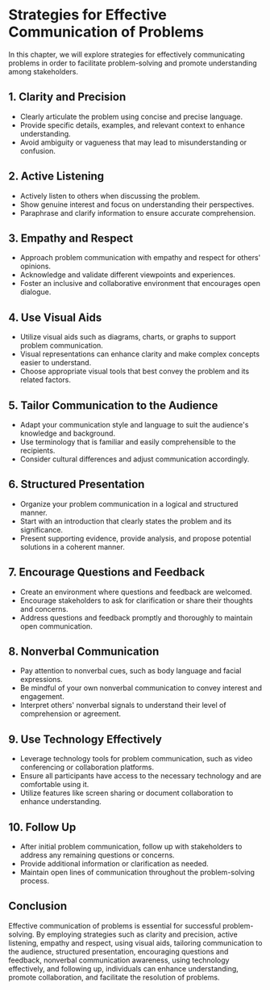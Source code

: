 Strategies for Effective Communication of Problems
==============================================================

In this chapter, we will explore strategies for effectively communicating problems in order to facilitate problem-solving and promote understanding among stakeholders.

**1. Clarity and Precision**
----------------------------

* Clearly articulate the problem using concise and precise language.
* Provide specific details, examples, and relevant context to enhance understanding.
* Avoid ambiguity or vagueness that may lead to misunderstanding or confusion.

**2. Active Listening**
-----------------------

* Actively listen to others when discussing the problem.
* Show genuine interest and focus on understanding their perspectives.
* Paraphrase and clarify information to ensure accurate comprehension.

**3. Empathy and Respect**
--------------------------

* Approach problem communication with empathy and respect for others' opinions.
* Acknowledge and validate different viewpoints and experiences.
* Foster an inclusive and collaborative environment that encourages open dialogue.

**4. Use Visual Aids**
----------------------

* Utilize visual aids such as diagrams, charts, or graphs to support problem communication.
* Visual representations can enhance clarity and make complex concepts easier to understand.
* Choose appropriate visual tools that best convey the problem and its related factors.

**5. Tailor Communication to the Audience**
-------------------------------------------

* Adapt your communication style and language to suit the audience's knowledge and background.
* Use terminology that is familiar and easily comprehensible to the recipients.
* Consider cultural differences and adjust communication accordingly.

**6. Structured Presentation**
------------------------------

* Organize your problem communication in a logical and structured manner.
* Start with an introduction that clearly states the problem and its significance.
* Present supporting evidence, provide analysis, and propose potential solutions in a coherent manner.

**7. Encourage Questions and Feedback**
---------------------------------------

* Create an environment where questions and feedback are welcomed.
* Encourage stakeholders to ask for clarification or share their thoughts and concerns.
* Address questions and feedback promptly and thoroughly to maintain open communication.

**8. Nonverbal Communication**
------------------------------

* Pay attention to nonverbal cues, such as body language and facial expressions.
* Be mindful of your own nonverbal communication to convey interest and engagement.
* Interpret others' nonverbal signals to understand their level of comprehension or agreement.

**9. Use Technology Effectively**
---------------------------------

* Leverage technology tools for problem communication, such as video conferencing or collaboration platforms.
* Ensure all participants have access to the necessary technology and are comfortable using it.
* Utilize features like screen sharing or document collaboration to enhance understanding.

**10. Follow Up**
-----------------

* After initial problem communication, follow up with stakeholders to address any remaining questions or concerns.
* Provide additional information or clarification as needed.
* Maintain open lines of communication throughout the problem-solving process.

Conclusion
----------

Effective communication of problems is essential for successful problem-solving. By employing strategies such as clarity and precision, active listening, empathy and respect, using visual aids, tailoring communication to the audience, structured presentation, encouraging questions and feedback, nonverbal communication awareness, using technology effectively, and following up, individuals can enhance understanding, promote collaboration, and facilitate the resolution of problems.
